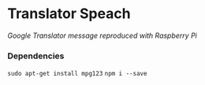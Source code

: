 # Translator Speach #

*Google Translator message reproduced with Raspberry Pi*

### Dependencies ###
`sudo apt-get install mpg123`
`npm i --save`
